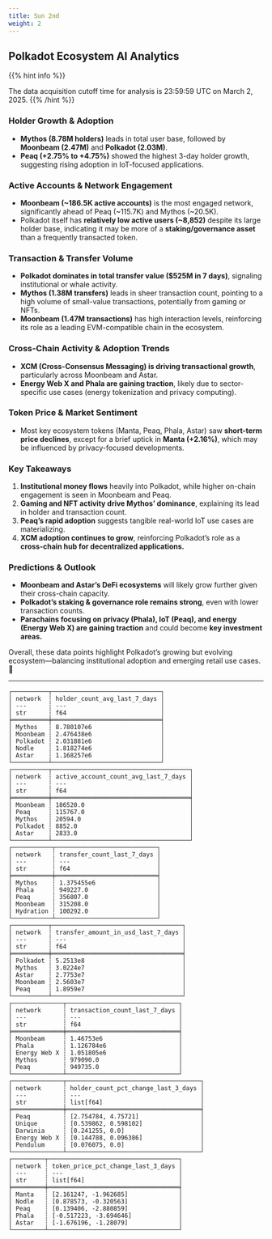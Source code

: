 ```yaml
---
title: Sun 2nd
weight: 2
---
```


## **Polkadot Ecosystem AI Analytics**
{{% hint info %}}

The data acquisition cutoff time for analysis is 23:59:59 UTC on March 2, 2025.
{{% /hint %}}

### Holder Growth & Adoption
- **Mythos (8.78M holders)** leads in total user base, followed by **Moonbeam (2.47M)** and **Polkadot (2.03M)**.
- **Peaq (+2.75% to +4.75%)** showed the highest 3-day holder growth, suggesting rising adoption in IoT-focused applications.

### Active Accounts & Network Engagement
- **Moonbeam (~186.5K active accounts)** is the most engaged network, significantly ahead of Peaq (~115.7K) and Mythos (~20.5K).
- Polkadot itself has **relatively low active users (~8,852)** despite its large holder base, indicating it may be more of a **staking/governance asset** than a frequently transacted token.

### Transaction & Transfer Volume
- **Polkadot dominates in total transfer value ($525M in 7 days)**, signaling institutional or whale activity.
- **Mythos (1.38M transfers)** leads in sheer transaction count, pointing to a high volume of small-value transactions, potentially from gaming or NFTs.
- **Moonbeam (1.47M transactions)** has high interaction levels, reinforcing its role as a leading EVM-compatible chain in the ecosystem.

### Cross-Chain Activity & Adoption Trends
- **XCM (Cross-Consensus Messaging) is driving transactional growth**, particularly across Moonbeam and Astar.
- **Energy Web X and Phala are gaining traction**, likely due to sector-specific use cases (energy tokenization and privacy computing).

### Token Price & Market Sentiment
- Most key ecosystem tokens (Manta, Peaq, Phala, Astar) saw **short-term price declines**, except for a brief uptick in **Manta (+2.16%)**, which may be influenced by privacy-focused developments.

### Key Takeaways
1. **Institutional money flows** heavily into Polkadot, while higher on-chain engagement is seen in Moonbeam and Peaq.
2. **Gaming and NFT activity drive Mythos’ dominance**, explaining its lead in holder and transaction count.
3. **Peaq’s rapid adoption** suggests tangible real-world IoT use cases are materializing.
4. **XCM adoption continues to grow**, reinforcing Polkadot’s role as a **cross-chain hub for decentralized applications.**

### Predictions & Outlook
- **Moonbeam and Astar’s DeFi ecosystems** will likely grow further given their cross-chain capacity.
- **Polkadot’s staking & governance role remains strong**, even with lower transaction counts.
- **Parachains focusing on privacy (Phala), IoT (Peaq), and energy (Energy Web X) are gaining traction** and could become **key investment areas.**

Overall, these data points highlight Polkadot’s growing but evolving ecosystem—balancing institutional adoption and emerging retail use cases. 🚀

---

```
┌──────────┬──────────────────────────────┐
│ network  ┆ holder_count_avg_last_7_days │
│ ---      ┆ ---                          │
│ str      ┆ f64                          │
╞══════════╪══════════════════════════════╡
│ Mythos   ┆ 8.780107e6                   │
│ Moonbeam ┆ 2.476438e6                   │
│ Polkadot ┆ 2.031881e6                   │
│ Nodle    ┆ 1.818274e6                   │
│ Astar    ┆ 1.168257e6                   │
└──────────┴──────────────────────────────┘
┌──────────┬──────────────────────────────────────┐
│ network  ┆ active_account_count_avg_last_7_days │
│ ---      ┆ ---                                  │
│ str      ┆ f64                                  │
╞══════════╪══════════════════════════════════════╡
│ Moonbeam ┆ 186520.0                             │
│ Peaq     ┆ 115767.0                             │
│ Mythos   ┆ 20594.0                              │
│ Polkadot ┆ 8852.0                               │
│ Astar    ┆ 2833.0                               │
└──────────┴──────────────────────────────────────┘
┌───────────┬────────────────────────────┐
│ network   ┆ transfer_count_last_7_days │
│ ---       ┆ ---                        │
│ str       ┆ f64                        │
╞═══════════╪════════════════════════════╡
│ Mythos    ┆ 1.375455e6                 │
│ Phala     ┆ 949227.0                   │
│ Peaq      ┆ 356807.0                   │
│ Moonbeam  ┆ 315208.0                   │
│ Hydration ┆ 100292.0                   │
└───────────┴────────────────────────────┘
┌──────────┬────────────────────────────────────┐
│ network  ┆ transfer_amount_in_usd_last_7_days │
│ ---      ┆ ---                                │
│ str      ┆ f64                                │
╞══════════╪════════════════════════════════════╡
│ Polkadot ┆ 5.2513e8                           │
│ Mythos   ┆ 3.0224e7                           │
│ Astar    ┆ 2.7753e7                           │
│ Moonbeam ┆ 2.5603e7                           │
│ Peaq     ┆ 1.8959e7                           │
└──────────┴────────────────────────────────────┘
┌──────────────┬───────────────────────────────┐
│ network      ┆ transaction_count_last_7_days │
│ ---          ┆ ---                           │
│ str          ┆ f64                           │
╞══════════════╪═══════════════════════════════╡
│ Moonbeam     ┆ 1.46753e6                     │
│ Phala        ┆ 1.126784e6                    │
│ Energy Web X ┆ 1.051805e6                    │
│ Mythos       ┆ 979090.0                      │
│ Peaq         ┆ 949735.0                      │
└──────────────┴───────────────────────────────┘
┌──────────────┬─────────────────────────────────────┐
│ network      ┆ holder_count_pct_change_last_3_days │
│ ---          ┆ ---                                 │
│ str          ┆ list[f64]                           │
╞══════════════╪═════════════════════════════════════╡
│ Peaq         ┆ [2.754784, 4.75721]                 │
│ Unique       ┆ [0.539862, 0.598102]                │
│ Darwinia     ┆ [0.241255, 0.0]                     │
│ Energy Web X ┆ [0.144788, 0.096386]                │
│ Pendulum     ┆ [0.076075, 0.0]                     │
└──────────────┴─────────────────────────────────────┘
┌─────────┬────────────────────────────────────┐
│ network ┆ token_price_pct_change_last_3_days │
│ ---     ┆ ---                                │
│ str     ┆ list[f64]                          │
╞═════════╪════════════════════════════════════╡
│ Manta   ┆ [2.161247, -1.962685]              │
│ Nodle   ┆ [0.878573, -0.320563]              │
│ Peaq    ┆ [0.139406, -2.880859]              │
│ Phala   ┆ [-0.517223, -3.694646]             │
│ Astar   ┆ [-1.676196, -1.28079]              │
└─────────┴────────────────────────────────────┘
```